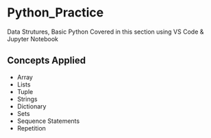 # Python_Practice

Data Strutures, Basic Python Covered in this section using VS Code & Jupyter Notebook

## Concepts Applied

- Array
- Lists
- Tuple
- Strings
- Dictionary
- Sets
- Sequence Statements
- Repetition
